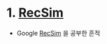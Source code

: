 # 1. [RecSim](https://github.com/ZiminPark/recsim)
- Google [RecSim](https://github.com/google-research/recsim) 을 공부한 흔적
